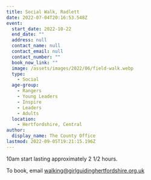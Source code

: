 ```yaml
---
title: Social Walk, Radlett
date: 2022-07-04T20:16:53.548Z
event:
  start_date: 2022-10-22
  end_date: ""
  address: null
  contact_name: null
  contact_email: null
  contact_number: ""
  book_now_link: ""
  image: /assets/images/2022/06/field-walk.webp
  type:
    - Social
  age-group:
    - Rangers
    - Young Leaders
    - Inspire
    - Leaders
    - Adults
  location:
    - Hertfordshire, Central
author:
  display_name: The County Office
lastmod: 2022-09-05T19:21:15.196Z
---
```

10am start lasting approximately 2 1/2 hours.

To book, email <walking@girlguidinghertfordshire.org.uk>
